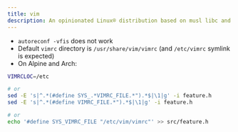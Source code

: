 ```yaml
---
title: vim
description: An opinionated Linux® distribution based on musl libc and toybox
---
```


- `autoreconf -vfis` does not work
- Default `vimrc` directory is `/usr/share/vim/vimrc` (and `/etc/vimrc` symlink is expected)
- On Alpine and Arch:
```sh
VIMRCLOC=/etc

# or
sed -E 's|^.*(#define SYS_.*VIMRC_FILE.*").*$|\1|g' -i feature.h
sed -E 's|^.*(#define VIMRC_FILE.*").*$|\1|g' -i feature.h

# or
echo '#define SYS_VIMRC_FILE "/etc/vim/vimrc"' >> src/feature.h
```
